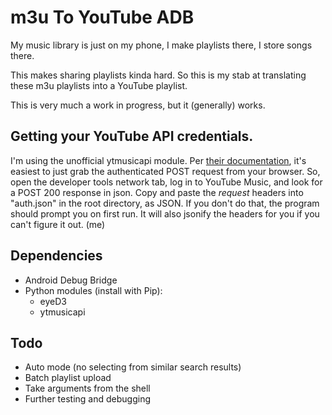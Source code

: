 # m3u To YouTube ADB

My music library is just on my phone, I make playlists there, I store songs there.

This makes sharing playlists kinda hard. So this is my stab at translating these m3u playlists into a YouTube playlist.

This is very much a work in progress, but it (generally) works.

## Getting your YouTube API credentials.
I'm using the unofficial ytmusicapi module.
Per [their documentation](https://ytmusicapi.readthedocs.io/en/latest/setup.html), it's easiest to just grab the authenticated POST request from your browser.
So, open the developer tools network tab, log in to YouTube Music, and look for a POST 200 response in json.
Copy and paste the *request* headers into "auth.json" in the root directory, as JSON.
If you don't do that, the program should prompt you on first run. It will also jsonify the headers for you if you can't figure it out. (me)

## Dependencies
- Android Debug Bridge
- Python modules (install with Pip):
	- eyeD3
	- ytmusicapi

## Todo
- Auto mode (no selecting from similar search results)
- Batch playlist upload
- Take arguments from the shell
- Further testing and debugging
